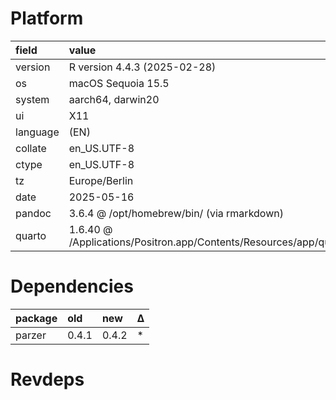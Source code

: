 # Platform

|field    |value                                                                        |
|:--------|:----------------------------------------------------------------------------|
|version  |R version 4.4.3 (2025-02-28)                                                 |
|os       |macOS Sequoia 15.5                                                           |
|system   |aarch64, darwin20                                                            |
|ui       |X11                                                                          |
|language |(EN)                                                                         |
|collate  |en_US.UTF-8                                                                  |
|ctype    |en_US.UTF-8                                                                  |
|tz       |Europe/Berlin                                                                |
|date     |2025-05-16                                                                   |
|pandoc   |3.6.4 @ /opt/homebrew/bin/ (via rmarkdown)                                   |
|quarto   |1.6.40 @ /Applications/Positron.app/Contents/Resources/app/quarto/bin/quarto |

# Dependencies

|package |old   |new   |Δ  |
|:-------|:-----|:-----|:--|
|parzer  |0.4.1 |0.4.2 |*  |

# Revdeps


